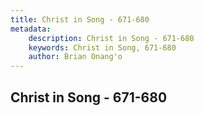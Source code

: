 ```yaml
---
title: Christ in Song - 671-680
metadata:
    description: Christ in Song - 671-680
    keywords: Christ in Song, 671-680
    author: Brian Onang'o
---
```



## Christ in Song - 671-680
  